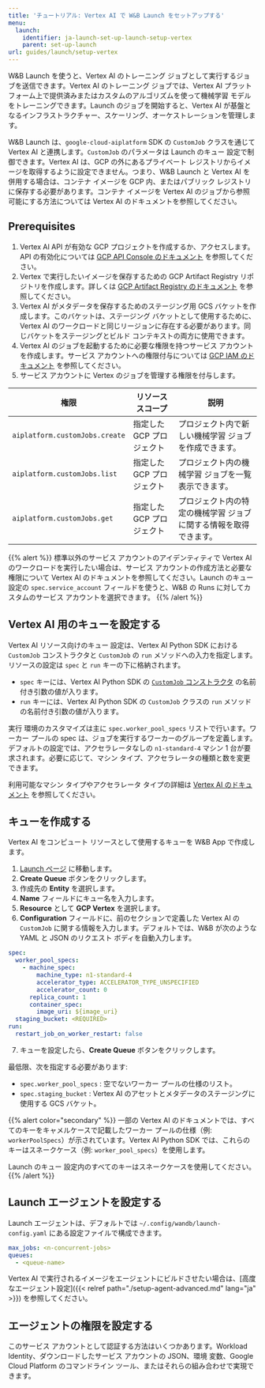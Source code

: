 ```yaml
---
title: 'チュートリアル: Vertex AI で W&B Launch をセットアップする'
menu:
  launch:
    identifier: ja-launch-set-up-launch-setup-vertex
    parent: set-up-launch
url: guides/launch/setup-vertex
---
```


W&B Launch を使うと、Vertex AI のトレーニング ジョブとして実行するジョブを送信できます。Vertex AI のトレーニング ジョブでは、Vertex AI プラットフォーム上で提供済みまたはカスタムのアルゴリズムを使って機械学習 モデルをトレーニングできます。Launch のジョブを開始すると、Vertex AI が基盤となるインフラストラクチャー、スケーリング、オーケストレーションを管理します。

W&B Launch は、`google-cloud-aiplatform` SDK の `CustomJob` クラスを通じて Vertex AI と連携します。`CustomJob` のパラメータは Launch のキュー 設定で制御できます。Vertex AI は、GCP の外にあるプライベート レジストリからイメージを取得するように設定できません。つまり、W&B Launch と Vertex AI を併用する場合は、コンテナ イメージを GCP 内、またはパブリック レジストリに保存する必要があります。コンテナ イメージを Vertex AI のジョブから参照可能にする方法については Vertex AI のドキュメントを参照してください。


## Prerequisites

1. Vertex AI API が有効な GCP プロジェクトを作成するか、アクセスします。API の有効化については [GCP API Console のドキュメント](https://support.google.com/googleapi/answer/6158841?hl=en) を参照してください。
2. Vertex で実行したいイメージを保存するための GCP Artifact Registry リポジトリを作成します。詳しくは [GCP Artifact Registry のドキュメント](https://cloud.google.com/artifact-registry/docs/overview) を参照してください。
3. Vertex AI がメタデータを保存するためのステージング用 GCS バケットを作成します。このバケットは、ステージング バケットとして使用するために、Vertex AI のワークロードと同じリージョンに存在する必要があります。同じバケットをステージングとビルド コンテキストの両方に使用できます。
4. Vertex AI のジョブを起動するために必要な権限を持つサービス アカウントを作成します。サービス アカウントへの権限付与については [GCP IAM のドキュメント](https://cloud.google.com/iam/docs/creating-managing-service-accounts) を参照してください。
5. サービス アカウントに Vertex のジョブを管理する権限を付与します。

| 権限                           | リソース スコープ          | 説明                                                                                     |
| ------------------------------ | -------------------------- | ---------------------------------------------------------------------------------------- |
| `aiplatform.customJobs.create` | 指定した GCP プロジェクト  | プロジェクト内で新しい機械学習 ジョブを作成できます。                                    |
| `aiplatform.customJobs.list`   | 指定した GCP プロジェクト  | プロジェクト内の機械学習 ジョブを一覧表示できます。                                      |
| `aiplatform.customJobs.get`    | 指定した GCP プロジェクト  | プロジェクト内の特定の機械学習 ジョブに関する情報を取得できます。                        |

{{% alert %}}
標準以外のサービス アカウントのアイデンティティで Vertex AI のワークロードを実行したい場合は、サービス アカウントの作成方法と必要な権限について Vertex AI のドキュメントを参照してください。Launch のキュー 設定の `spec.service_account` フィールドを使うと、W&B の Runs に対してカスタムのサービス アカウントを選択できます。
{{% /alert %}}

## Vertex AI 用のキューを設定する

Vertex AI リソース向けのキュー 設定は、Vertex AI Python SDK における `CustomJob` コンストラクタと `CustomJob` の `run` メソッドへの入力を指定します。リソースの設定は `spec` と `run` キーの下に格納されます。

- `spec` キーには、Vertex AI Python SDK の [`CustomJob` コンストラクタ](https://cloud.google.com/vertex-ai/docs/pipelines/customjob-component) の名前付き引数の値が入ります。
- `run` キーには、Vertex AI Python SDK の `CustomJob` クラスの `run` メソッドの名前付き引数の値が入ります。

実行 環境のカスタマイズは主に `spec.worker_pool_specs` リストで行います。ワーカー プールの spec は、ジョブを実行するワーカーのグループを定義します。デフォルトの設定では、アクセラレータなしの `n1-standard-4` マシン 1 台が要求されます。必要に応じて、マシン タイプ、アクセラレータの種類と数を変更できます。

利用可能なマシン タイプやアクセラレータ タイプの詳細は [Vertex AI のドキュメント](https://cloud.google.com/vertex-ai/docs/reference/rest/v1/MachineSpec) を参照してください。

## キューを作成する

Vertex AI をコンピュート リソースとして使用するキューを W&B App で作成します。

1. [Launch ページ](https://wandb.ai/launch) に移動します。
2. **Create Queue** ボタンをクリックします。
3. 作成先の **Entity** を選択します。
4. **Name** フィールドにキュー名を入力します。
5. **Resource** として **GCP Vertex** を選択します。
6. **Configuration** フィールドに、前のセクションで定義した Vertex AI の `CustomJob` に関する情報を入力します。デフォルトでは、W&B が次のような YAML と JSON のリクエスト ボディを自動入力します。

```yaml
spec:
  worker_pool_specs:
    - machine_spec:
        machine_type: n1-standard-4
        accelerator_type: ACCELERATOR_TYPE_UNSPECIFIED
        accelerator_count: 0
      replica_count: 1
      container_spec:
        image_uri: ${image_uri}
  staging_bucket: <REQUIRED>
run:
  restart_job_on_worker_restart: false
```

7. キューを設定したら、**Create Queue** ボタンをクリックします。

最低限、次を指定する必要があります:

- `spec.worker_pool_specs` : 空でないワーカー プールの仕様のリスト。
- `spec.staging_bucket` : Vertex AI のアセットとメタデータのステージングに使用する GCS バケット。

{{% alert color="secondary" %}}
一部の Vertex AI のドキュメントでは、すべてのキーをキャメルケースで記載したワーカー プールの仕様（例: `workerPoolSpecs`）が示されています。Vertex AI Python SDK では、これらのキーはスネークケース（例: `worker_pool_specs`）を使用します。

Launch のキュー 設定内のすべてのキーはスネークケースを使用してください。
{{% /alert %}}

## Launch エージェントを設定する

Launch エージェントは、デフォルトでは `~/.config/wandb/launch-config.yaml` にある設定ファイルで構成できます。

```yaml
max_jobs: <n-concurrent-jobs>
queues:
  - <queue-name>
```

Vertex AI で実行されるイメージをエージェントにビルドさせたい場合は、[高度なエージェント設定]({{< relref path="./setup-agent-advanced.md" lang="ja" >}}) を参照してください。

## エージェントの権限を設定する

このサービス アカウントとして認証する方法はいくつかあります。Workload Identity、ダウンロードしたサービス アカウントの JSON、環境 変数、Google Cloud Platform のコマンドライン ツール、またはそれらの組み合わせで実現できます。